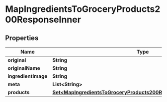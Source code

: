 

# MapIngredientsToGroceryProducts200ResponseInner

## Properties

Name | Type | Description | Notes
------------ | ------------- | ------------- | -------------
**original** | **String** |  | 
**originalName** | **String** |  | 
**ingredientImage** | **String** |  | 
**meta** | **List&lt;String&gt;** |  | 
**products** | [**Set&lt;MapIngredientsToGroceryProducts200ResponseInnerProductsInner&gt;**](MapIngredientsToGroceryProducts200ResponseInnerProductsInner.md) |  | 





